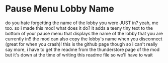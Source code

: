 # Pause Menu Lobby Name

do you hate forgetting the name of the lobby you were JUST in? yeah, me too. so i made this mod!
what does it do? it adds a teeny tiny text to the bottom of your pause menu that displays the name of the lobby that you are currently in!!
the mod can also copy the lobby's name when you disconnect (great for when you crash)!
this is the github page though so i can't really say more, i have to get the readme from the thunderstore page of the mod but it's down at the time of writing this readme file so we'll have to wait
